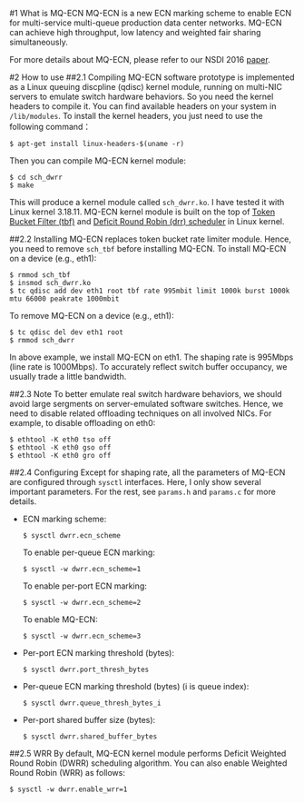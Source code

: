 #1 What is MQ-ECN
MQ-ECN is a new ECN marking scheme to enable ECN for multi-service multi-queue production data center networks. MQ-ECN can achieve high throughput, low latency and weighted fair sharing simultaneously. 

For more details about MQ-ECN, please refer to our NSDI 2016 <a href="http://sing.cse.ust.hk/papers/mqecn.pdf">paper</a>.

#2 How to use
##2.1 Compiling
MQ-ECN software prototype is implemented as a Linux queuing discpline (qdisc) kernel module, running on multi-NIC servers to emulate switch hardware behaviors. So you need the kernel headers to compile it. You can find available headers on your system in `/lib/modules`. To install the kernel headers, you just need to use the following command：
<pre><code>$ apt-get install linux-headers-$(uname -r)
</code></pre>

Then you can compile MQ-ECN kernel module:
<pre><code>$ cd sch_dwrr
$ make
</code></pre>

This will produce a kernel module called `sch_dwrr.ko`. I have tested it with Linux kernel 3.18.11. MQ-ECN kernel module is built on the top of <a href="http://lxr.free-electrons.com/source/net/sched/sch_tbf.c">Token Bucket Filter (tbf)</a> and <a href="http://lxr.free-electrons.com/source/net/sched/sch_drr.c">Deficit Round Robin (drr) scheduler</a> in Linux kernel. 

##2.2 Installing
MQ-ECN replaces token bucket rate limiter module. Hence, you need to remove `sch_tbf` before installing MQ-ECN. To install MQ-ECN on a device (e.g., eth1):

<pre><code>$ rmmod sch_tbf
$ insmod sch_dwrr.ko
$ tc qdisc add dev eth1 root tbf rate 995mbit limit 1000k burst 1000k mtu 66000 peakrate 1000mbit
</code></pre>

To remove MQ-ECN on a device (e.g., eth1):
<pre><code>$ tc qdisc del dev eth1 root
$ rmmod sch_dwrr
</code></pre>

In above example, we install MQ-ECN on eth1. The shaping rate is 995Mbps (line rate is 1000Mbps). To accurately reflect switch buffer occupancy, we usually trade a little bandwidth. 

##2.3 Note
To better emulate real switch hardware behaviors, we should avoid large sergments on server-emulated software switches. Hence, we need to disable related offloading techniques on all involved NICs. For example, to disable offloading on eth0: 
<pre><code>$ ethtool -K eth0 tso off
$ ethtool -K eth0 gso off
$ ethtool -K eth0 gro off
</code></pre>

##2.4 Configuring
Except for shaping rate, all the parameters of MQ-ECN are configured through `sysctl` interfaces. Here, I only show several important parameters. For the rest, see `params.h` and `params.c` for more details.

<ul>
<li>ECN marking scheme:
<pre><code>$ sysctl dwrr.ecn_scheme
</code></pre>
To enable per-queue ECN marking:
<pre><code>$ sysctl -w dwrr.ecn_scheme=1
</code></pre>
To enable per-port ECN marking:
<pre><code>$ sysctl -w dwrr.ecn_scheme=2
</code></pre>
To enable MQ-ECN:
<pre><code>$ sysctl -w dwrr.ecn_scheme=3
</code></pre>
</li>

<li>Per-port ECN marking threshold (bytes):
<pre><code>$ sysctl dwrr.port_thresh_bytes
</code></pre>
</li>

<li>Per-queue ECN marking threshold (bytes) (i is queue index):
<pre><code>$ sysctl dwrr.queue_thresh_bytes_i
</code></pre>
</li>

<li>Per-port shared buffer size (bytes):
<pre><code>$ sysctl dwrr.shared_buffer_bytes
</code></pre>
</li>
</ul>

##2.5 WRR
By default, MQ-ECN kernel module performs Deficit Weighted Round Robin (DWRR) scheduling algorithm. You can also enable Weighted Round Robin (WRR) as follows:
<pre><code>$ sysctl -w dwrr.enable_wrr=1
</code></pre>
